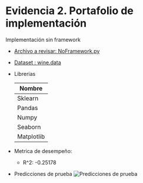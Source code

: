 
# Evidencia 2. Portafolio de implementación

Implementación sin framework

- [Archivo a revisar: NoFramework.py](https://github.com/CAMAY3101/MachineLearning/blob/main/Evidencia%202.%20Portafolio%20de%20implementaci%C3%B3n/No%20Framework/NoFramework.py)
- [Dataset : wine.data](https://github.com/CAMAY3101/MachineLearning/blob/main/Evidencia%202.%20Portafolio%20de%20implementaci%C3%B3n/datasets/wine.data)

- Librerias

    | Nombre             |
    | ----------------- |
    | Sklearn |
    | Pandas |
    | Numpy |
    | Seaborn |
    | Matplotlib |


- Metrica de desempeño:
    - R^2: -0.25178

- Predicciones de prueba
![Predicciones de prueba](https://github.com/CAMAY3101/MachineLearning/blob/main/Evidencia%202.%20Portafolio%20de%20implementaci%C3%B3n/datasets/predicciones.jpg?raw=true)
